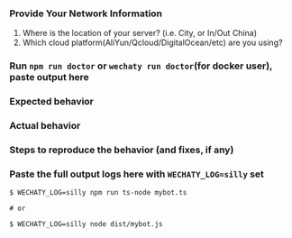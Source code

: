 ### Provide Your Network Information

1. Where is the location of your server? (i.e. City, or In/Out China)
1. Which cloud platform(AliYun/Qcloud/DigitalOcean/etc) are you using?

### Run `npm run doctor` or `wechaty run doctor`(for docker user), paste output here 



### Expected behavior



### Actual behavior



### Steps to reproduce the behavior (and fixes, if any)



### Paste the full output logs here with `WECHATY_LOG=silly` set

```shell
$ WECHATY_LOG=silly npm run ts-node mybot.ts

# or 

$ WECHATY_LOG=silly node dist/mybot.js
```
